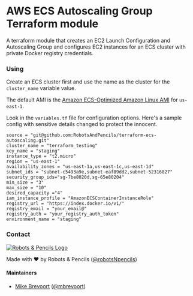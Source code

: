 # AWS ECS Autoscaling Group Terraform module

A terraform module that creates an EC2 Launch Configuration and Autoscaling Group
and configures EC2 instances for an ECS cluster with private Docker registry credentials.

### Using

Create an ECS cluster first and use the name as the cluster for the `cluster_name` variable value.

The default AMI is the [Amazon ECS-Optimized Amazon Linux AMI](https://aws.amazon.com/marketplace/pp/B00U6QTYI2) for `us-east-1`.

Look in the `variables.tf` file for configuration options. Here's a sample config
with sensitive details changed to protect the innocent.

    source = "git@github.com:RobotsAndPencils/terraform-ecs-autoscaling.git"
    cluster_name = "terraform_testing"
    key_name = "staging"
    instance_type = "t2.micro"
    region = "us-east-1"
    availability_zones = "us-east-1a,us-east-1c,us-east-1d"
    subnet_ids = "subnet-c5493a9e,subnet-eaf89dd2,subnet-52316827"
    security_group_ids="sg-7be8020d,sg-65e80204"
    min_size = "3"
    max_size = "10"
    desired_capacity ="4"
    iam_instance_profile = "AmazonECSContainerInstanceRole"
    registry_url = "https://index.docker.io/v1/"
    registry_email = "your_email@"
    registry_auth = "your_registry_auth_token"
    environment_name = "staging"


### Contact

[![Robots & Pencils Logo](http://f.cl.ly/items/2W3n1r2R0j2p2b3n3j3c/rnplogo.png)](http://www.robotsandpencils.com)

Made with :heart: by Robots & Pencils ([@robotsNpencils](https://twitter.com/robotsNpencils))

#### Maintainers

- [Mike Brevoort](http://github.com/mbrevoort) ([@mbrevoort](https://twitter.com/mbrevoort))
